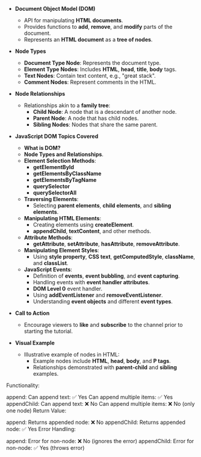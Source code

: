 - **Document Object Model (DOM)**

  - API for manipulating **HTML documents**.
  - Provides functions to **add**, **remove**, and **modify** parts of the document.
  - Represents an **HTML document** as a **tree of nodes**.

- **Node Types**

  - **Document Type Node**: Represents the document type.
  - **Element Type Nodes**: Includes **HTML**, **head**, **title**, **body** tags.
  - **Text Nodes**: Contain text content, e.g., "great stack".
  - **Comment Nodes**: Represent comments in the HTML.

- **Node Relationships**

  - Relationships akin to a **family tree**:
    - **Child Node**: A node that is a descendant of another node.
    - **Parent Node**: A node that has child nodes.
    - **Sibling Nodes**: Nodes that share the same parent.

- **JavaScript DOM Topics Covered**

  - **What is DOM?**
  - **Node Types and Relationships**.
  - **Element Selection Methods**:
    - **getElementById**
    - **getElementsByClassName**
    - **getElementsByTagName**
    - **querySelector**
    - **querySelectorAll**
  - **Traversing Elements**:
    - Selecting **parent elements**, **child elements**, and **sibling elements**.
  - **Manipulating HTML Elements**:
    - Creating elements using **createElement**.
    - **appendChild**, **textContent**, and other methods.
  - **Attribute Methods**:
    - **getAttribute**, **setAttribute**, **hasAttribute**, **removeAttribute**.
  - **Manipulating Element Styles**:
    - Using **style property**, **CSS text**, **getComputedStyle**, **className**, and **classList**.
  - **JavaScript Events**:
    - Definition of **events**, **event bubbling**, and **event capturing**.
    - Handling events with **event handler attributes**.
    - **DOM Level 0** event handler.
    - Using **addEventListener** and **removeEventListener**.
    - Understanding **event objects** and different **event types**.

- **Call to Action**

  - Encourage viewers to **like** and **subscribe** to the channel prior to starting the tutorial.

- **Visual Example**
  - Illustrative example of nodes in HTML:
    - Example nodes include **HTML**, **head**, **body**, and **P tags**.
    - Relationships demonstrated with **parent-child** and **sibling** examples.

Functionality:

append:
Can append text: ✅ Yes
Can append multiple items: ✅ Yes
appendChild:
Can append text: ❌ No
Can append multiple items: ❌ No (only one node)
Return Value:

append:
Returns appended node: ❌ No
appendChild:
Returns appended node: ✅ Yes
Error Handling:

append:
Error for non-node: ❌ No (ignores the error)
appendChild:
Error for non-node: ✅ Yes (throws error)
